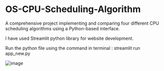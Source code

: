 # OS-CPU-Scheduling-Algorithm
A comprehensive project implementing and comparing four different CPU scheduling algorithms using a Python-based interface.

I have used Streamlit python library for website development.

Run the python file using the command in terminal : streamlit run app_new.py

![image](https://github.com/user-attachments/assets/7c0bbb8e-2bb0-462f-aee2-b1c98148e869)

